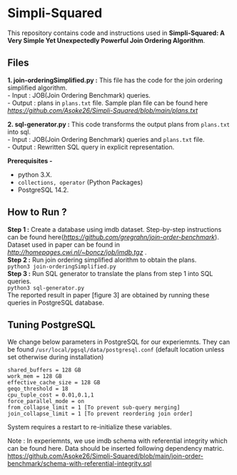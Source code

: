 # Simpli-Squared

This repository contains code and instructions used in **Simpli-Squared: A Very Simple Yet Unexpectedly Powerful
Join Ordering Algorithm**.

## Files

**1. join-orderingSimplified.py :**  This file has the code for the join ordering simplified algorithm. <br />
     - Input : JOB(Join Ordering Benchmark) queries. <br />
     - Output : plans in ```plans.txt``` file. Sample plan file can be found here _https://github.com/Asoke26/Simpli-Squared/blob/main/plans.txt_ <br />

**2. sql-generator.py :** This code transforms the output plans from ```plans.txt``` into sql. <br />
     - Input : JOB(Join Ordering Benchmark) queries and ```plans.txt``` file. <br />
     - Output : Rewritten SQL query in explicit representation. <br />


**Prerequisites -** 
- python 3.X.
- ```collections, operator``` (Python Packages)
- PostgreSQL 14.2.


## How to Run ?
**Step 1 :** Create a database using imdb dataset. Step-by-step instructions can be found here(_https://github.com/gregrahn/join-order-benchmark_). Dataset used in paper can be found in _http://homepages.cwi.nl/~boncz/job/imdb.tgz_ . <br />
**Step 2 :** Run join ordering simplified alorithm to obtain the plans. <br />
``` python3 join-orderingSimplified.py ```  <br />
**Step 3 :** Run SQL generator to translate the plans from step 1 into SQL queries. <br />
``` python3 sql-generator.py ``` <br />
The reported result in paper [figure 3] are obtained by running these queries in PostgreSQL database. 



## Tuning PostgreSQL
We change below parameters in PostgreSQL for our experiemnts. They can be found ```/usr/local/pgsql/data/postgresql.conf``` (default location unless set otherwise during installation)

```
shared_buffers = 128 GB
work_mem = 128 GB
effective_cache_size = 128 GB
geqo_threshold = 18
cpu_tuple_cost = 0.01,0.1,1
force_parallel_mode = on
from_collapse_limit = 1 [To prevent sub-query merging]
join_collapse_limit = 1 [To prevent reordering join order]
```

System requires a restart to re-initialize these variables.

Note :
In experiemnts, we use imdb schema with referential integrity which can be found here. Data should be inserted following dependency matric.   
https://github.com/Asoke26/Simpli-Squared/blob/main/join-order-benchmark/schema-with-referential-integrity.sql
